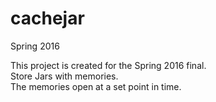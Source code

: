 # cachejar
Spring 2016

This project is created for the Spring 2016 final.    
Store Jars with memories.  
The memories open at a set point in time.
